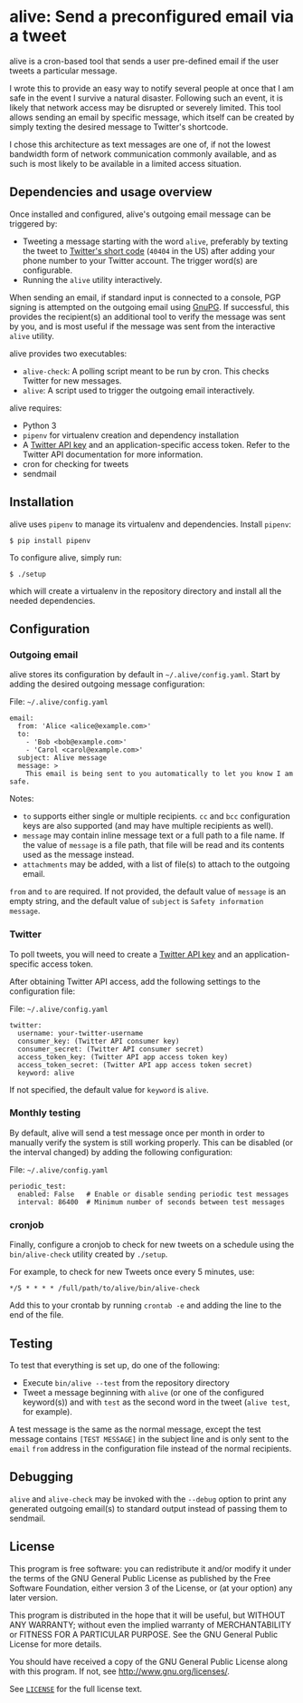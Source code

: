 # alive: Send a preconfigured email via a tweet

alive is a cron-based tool that sends a user pre-defined email if the user
tweets a particular message.

I wrote this to provide an easy way to notify several people at once that I am
safe in the event I survive a natural disaster. Following such an event, it is
likely that network access may be disrupted or severely limited. This tool
allows sending an email by specific message, which itself can be
created by simply texting the desired message to Twitter's shortcode.

I chose this architecture as text messages are one of, if not the lowest
bandwidth form of network communication commonly available, and as such is most
likely to be available in a limited access situation.

## Dependencies and usage overview

Once installed and configured, alive's outgoing email message can be triggered
by:
* Tweeting a message starting with the word `alive`, preferably by texting the
  tweet to [Twitter's short code][twitter-sms] (`40404` in the US) after adding
  your phone number to your Twitter account. The trigger word(s) are
  configurable.
* Running the `alive` utility interactively.

When sending an email, if standard input is connected to a console, PGP signing
is attempted on the outgoing email using [GnuPG][gnupg]. If successful, this
provides the recipient(s) an additional tool to verify the message was sent by
you, and is most useful if the message was sent from the interactive `alive`
utility.

alive provides two executables:

* `alive-check`: A polling script meant to be run by cron. This checks Twitter
  for new messages.
* `alive`: A script used to trigger the outgoing email interactively.

alive requires:
* Python 3
* `pipenv` for virtualenv creation and dependency installation
* A [Twitter API key][twitter-api] and an application-specific access token.
  Refer to the Twitter API documentation for more information.
* cron for checking for tweets
* sendmail

## Installation

alive uses `pipenv` to manage its virtualenv and dependencies. Install
`pipenv`:

```shell
$ pip install pipenv
```

To configure alive, simply run:

```shell
$ ./setup
```

which will create a virtualenv in the repository directory and install all the
needed dependencies.

## Configuration

### Outgoing email

alive stores its configuration by default in `~/.alive/config.yaml`. Start by
adding the desired outgoing message configuration:

File: `~/.alive/config.yaml`
```
email:
  from: 'Alice <alice@example.com>'
  to:
    - 'Bob <bob@example.com>'
    - 'Carol <carol@example.com>'
  subject: Alive message
  message: >
    This email is being sent to you automatically to let you know I am safe.
```

Notes:
* `to` supports either single or multiple recipients. `cc` and `bcc`
  configuration keys are also supported (and may have multiple recipients as
  well).
* `message` may contain inline message text or a full path to a file name. If
  the value of `message` is a file path, that file will be read and its contents
  used as the message instead.
* `attachments` may be added, with a list of file(s) to attach to the outgoing
  email.

`from` and `to` are required. If not provided, the default value of `message` is
an empty string, and the default value of `subject` is `Safety information
message`.

### Twitter

To poll tweets, you will need to create a [Twitter API key][twitter-api] and an
application-specific access token.

After obtaining Twitter API access, add the following settings to the
configuration file:

File: `~/.alive/config.yaml`
```
twitter:
  username: your-twitter-username
  consumer_key: (Twitter API consumer key)
  consumer_secret: (Twitter API consumer secret)
  access_token_key: (Twitter API app access token key)
  access_token_secret: (Twitter API app access token secret)
  keyword: alive
```

If not specified, the default value for `keyword` is `alive`.

### Monthly testing

By default, alive will send a test message once per month in order to manually
verify the system is still working properly. This can be disabled (or the
interval changed) by adding the following configuration:

File: `~/.alive/config.yaml`
```
periodic_test:
  enabled: False   # Enable or disable sending periodic test messages
  interval: 86400  # Minimum number of seconds between test messages
```

### cronjob

Finally, configure a cronjob to check for new tweets on a schedule using the
`bin/alive-check` utility created by `./setup`.

For example, to check for new Tweets once every 5 minutes, use:

```
*/5 * * * * /full/path/to/alive/bin/alive-check
```

Add this to your crontab by running `crontab -e` and adding the line to the end
of the file.

## Testing

To test that everything is set up, do one of the following:

* Execute `bin/alive --test` from the repository directory
* Tweet a message beginning with `alive` (or one of the configured keyword(s))
  and with `test` as the second word in the tweet (`alive test`, for example).

A test message is the same as the normal message, except the test message
contains `[TEST MESSAGE]` in the subject line and is only sent to the `email`
`from` address in the configuration file instead of the normal recipients.

## Debugging

`alive` and `alive-check` may be invoked with the `--debug` option to print any
generated outgoing email(s) to standard output instead of passing them to
sendmail.

## License

This program is free software: you can redistribute it and/or modify
it under the terms of the GNU General Public License as published by
the Free Software Foundation, either version 3 of the License, or
(at your option) any later version.

This program is distributed in the hope that it will be useful,
but WITHOUT ANY WARRANTY; without even the implied warranty of
MERCHANTABILITY or FITNESS FOR A PARTICULAR PURPOSE.  See the
GNU General Public License for more details.

You should have received a copy of the GNU General Public License
along with this program.  If not, see <http://www.gnu.org/licenses/>.

See [`LICENSE`](/LICENSE) for the full license text.

[gnupg]: https://www.gnupg.org/
[twitter-api]: https://apps.twitter.com/
[twitter-sms]: https://help.twitter.com/en/using-twitter/supported-mobile-carriers
